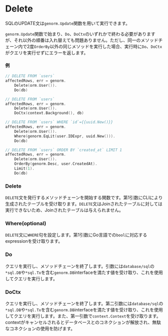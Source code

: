 # Delete

SQLのUPDATE文は`genorm.Update`関数を用いて実行できます。

`genorm.Update`関数で始まり、`Do`、`DoCtx`のいずれかで終わる必要がありますが、それ以外の順番は入れ替えても問題ありません。ただし、同一のメソッドチェーン内で2度`OrderBy`以外の同じメソッドを実行した場合、実行時に`Do`、`DoCtx`がクエリを実行せずにエラーを返します。

#### 例

```go
// DELETE FROM `users`
affectedRows, err = genorm.
    Delete(orm.User()).
    Do(db)

// DELETE FROM `users`
affectedRows, err = genorm.
    Delete(orm.User()).
    DoCtx(context.Background(), db)

// DELETE FROM `users` WHERE `id`={{uuid.New()}} 
affectedRows, err = genorm.
    Delete(orm.User()).
    Where(genorm.EqLit(user.IDExpr, uuid.New())).
    Do(db)

// DELETE FROM `users` ORDER BY `created_at` LIMIT 1
affectedRows, err = genorm.
    Delete(orm.User()).
    OrderBy(genorm.Desc, user.CreatedAt).
    Limit(1).
    Do(db)
```

### Delete

`DELETE`文を発行するメソッドチェーンを開始する関数です。第1引数にCLIにより生成されたテーブルを受け取ります。`DELETE`文はJoinされたテーブルに対しては実行できないため、Joinされたテーブルは与えられません。

### Where(optional)

`DELETE`文に`WHERE`句を設定します。第1引数にGo言語での`bool`に対応するexpressionを受け取ります。

### Do

クエリを実行し、メソッドチェーンを終了します。引数には`database/sql`の`*sql.DB`や`*sql.Tx`を含む`genorm.DB`interfaceを満たす値を受け取り、これを使用してクエリを実行します。

### DoCtx

クエリを実行し、メソッドチェーンを終了します。第二引数には`database/sql`の`*sql.DB`や`*sql.Tx`を含む`genorm.DB`interfaceを満たす値を受け取り、これを使用してクエリを実行します。また、第一引数で`context.Context`を受け取ります。contextがキャンセルされるとデータベースとのコネクションが解放され、無駄なコネクションの使用を防げます。
